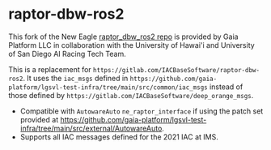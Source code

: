 # raptor-dbw-ros2

This fork of the New Eagle [raptor_dbw_ros2 repo](https://github.com/NewEagleRaptor/raptor-dbw-ros2) is provided by Gaia Platform LLC in collaboration with the University of Hawai'i and University of San Diego AI Racing Tech Team.

This is a replacement for `https://gitlab.com/IACBaseSoftware/raptor-dbw-ros2`. It uses the `iac_msgs` defined in `https://github.com/gaia-platform/lgsvl-test-infra/tree/main/src/common/iac_msgs` instead of those defined by `https://gitlab.com/IACBaseSoftware/deep_orange_msgs`.

- Compatible with `AutowareAuto` `ne_raptor_interface` if using the patch set provided at https://github.com/gaia-platform/lgsvl-test-infra/tree/main/src/external/AutowareAuto.
- Supports all IAC messages defined for the 2021 IAC at IMS.
